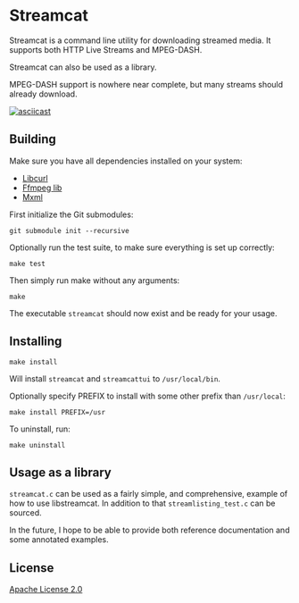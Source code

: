 # Streamcat
Streamcat is a command line utility for downloading streamed media. It supports
both HTTP Live Streams and MPEG-DASH.

Streamcat can also be used as a library.

MPEG-DASH support is nowhere near complete, but many streams should already
download.

[![asciicast](https://asciinema.org/a/221190.svg)](https://asciinema.org/a/221190)

## Building
Make sure you have all dependencies installed on your system:
* [Libcurl][1]
* [Ffmpeg lib][2]
* [Mxml][3]

First initialize the Git submodules:

    git submodule init --recursive

Optionally run the test suite, to make sure everything is set up
correctly:

    make test

Then simply run make without any arguments:

    make

The executable `streamcat` should now exist and be ready for your usage.

## Installing

    make install

Will install `streamcat` and `streamcattui` to `/usr/local/bin`.

Optionally specify PREFIX to install with some other prefix than `/usr/local`:

    make install PREFIX=/usr

To uninstall, run:

    make uninstall

## Usage as a library
`streamcat.c` can be used as a fairly simple, and comprehensive, example of how
to use libstreamcat. In addition to that `streamlisting_test.c` can be sourced.

In the future, I hope to be able to provide both reference documentation and
some annotated examples.

## License

[Apache License 2.0](LICENSE)

[1]: https://curl.haxx.se/libcurl/
[2]: https://www.ffmpeg.org/
[3]: https://www.msweet.org/mxml/

